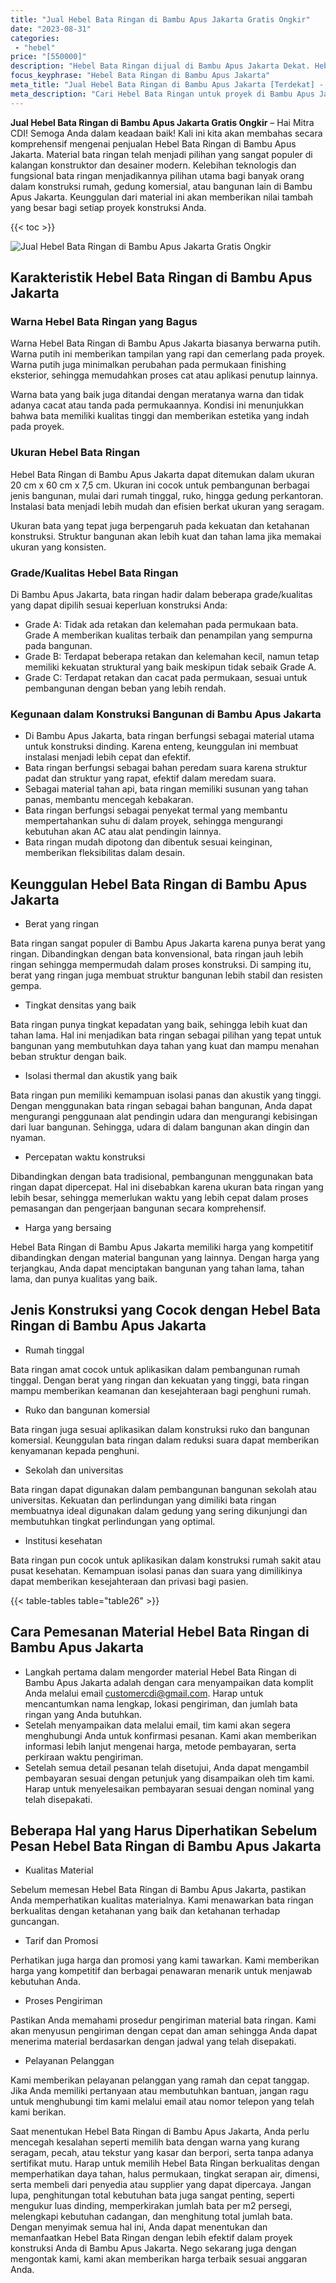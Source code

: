 ```yaml
---
title: "Jual Hebel Bata Ringan di Bambu Apus Jakarta Gratis Ongkir"
date: "2023-08-31"
categories:
 - "hebel"
price: "[550000]"
description: "Hebel Bata Ringan dijual di Bambu Apus Jakarta Dekat. Hebel Bata Ringan ini sering dipakai dalam proyek pembangunan sebagai bahan bangunan yang tahan lama dan berkualitas. Kontak kami untuk mendapatkan informasi lebih lanjut."
focus_keyphrase: "Hebel Bata Ringan di Bambu Apus Jakarta"
meta_title: "Jual Hebel Bata Ringan di Bambu Apus Jakarta [Terdekat] - CDI"
meta_description: "Cari Hebel Bata Ringan untuk proyek di Bambu Apus Jakarta? Kami menawarkan Hebel Bata Ringan berkualitas untuk bahan bangunan dinding. Dapatkan penawaran terbaik sekarang."
---
```


**Jual Hebel Bata Ringan di Bambu Apus Jakarta Gratis Ongkir** – Hai Mitra CDI! Semoga Anda dalam keadaan baik! Kali ini kita akan membahas secara komprehensif mengenai penjualan Hebel Bata Ringan di Bambu Apus Jakarta. Material bata ringan telah menjadi pilihan yang sangat populer di kalangan konstruktor dan desainer modern. Kelebihan teknologis dan fungsional bata ringan menjadikannya pilihan utama bagi banyak orang dalam konstruksi rumah, gedung komersial, atau bangunan lain di Bambu Apus Jakarta. Keunggulan dari material ini akan memberikan nilai tambah yang besar bagi setiap proyek konstruksi Anda.

{{< toc >}}

![Jual Hebel Bata Ringan di Bambu Apus Jakarta Gratis Ongkir](/images/hebel/hebel-bataringan-30.jpg)

## Karakteristik Hebel Bata Ringan di Bambu Apus Jakarta

### Warna Hebel Bata Ringan yang Bagus

Warna Hebel Bata Ringan di Bambu Apus Jakarta biasanya berwarna putih. Warna putih ini memberikan tampilan yang rapi dan cemerlang pada proyek. Warna putih juga minimalkan perubahan pada permukaan finishing eksterior, sehingga memudahkan proses cat atau aplikasi penutup lainnya.

Warna bata yang baik juga ditandai dengan meratanya warna dan tidak adanya cacat atau tanda pada permukaannya. Kondisi ini menunjukkan bahwa bata memiliki kualitas tinggi dan memberikan estetika yang indah pada proyek.

### Ukuran Hebel Bata Ringan

Hebel Bata Ringan di Bambu Apus Jakarta dapat ditemukan dalam ukuran 20 cm x 60 cm x 7,5 cm. Ukuran ini cocok untuk pembangunan berbagai jenis bangunan, mulai dari rumah tinggal, ruko, hingga gedung perkantoran. Instalasi bata menjadi lebih mudah dan efisien berkat ukuran yang seragam.

Ukuran bata yang tepat juga berpengaruh pada kekuatan dan ketahanan konstruksi. Struktur bangunan akan lebih kuat dan tahan lama jika memakai ukuran yang konsisten.

### Grade/Kualitas Hebel Bata Ringan

Di Bambu Apus Jakarta, bata ringan hadir dalam beberapa grade/kualitas yang dapat dipilih sesuai keperluan konstruksi Anda:

*   Grade A: Tidak ada retakan dan kelemahan pada permukaan bata. Grade A memberikan kualitas terbaik dan penampilan yang sempurna pada bangunan.
*   Grade B: Terdapat beberapa retakan dan kelemahan kecil, namun tetap memiliki kekuatan struktural yang baik meskipun tidak sebaik Grade A.
*   Grade C: Terdapat retakan dan cacat pada permukaan, sesuai untuk pembangunan dengan beban yang lebih rendah.

### Kegunaan dalam Konstruksi Bangunan di Bambu Apus Jakarta

*   Di Bambu Apus Jakarta, bata ringan berfungsi sebagai material utama untuk konstruksi dinding. Karena enteng, keunggulan ini membuat instalasi menjadi lebih cepat dan efektif.
*   Bata ringan berfungsi sebagai bahan peredam suara karena struktur padat dan struktur yang rapat, efektif dalam meredam suara.
*   Sebagai material tahan api, bata ringan memiliki susunan yang tahan panas, membantu mencegah kebakaran.
*   Bata ringan berfungsi sebagai penyekat termal yang membantu mempertahankan suhu di dalam proyek, sehingga mengurangi kebutuhan akan AC atau alat pendingin lainnya.
*   Bata ringan mudah dipotong dan dibentuk sesuai keinginan, memberikan fleksibilitas dalam desain.

## Keunggulan Hebel Bata Ringan di Bambu Apus Jakarta

*   Berat yang ringan

Bata ringan sangat populer di Bambu Apus Jakarta karena punya berat yang ringan. Dibandingkan dengan bata konvensional, bata ringan jauh lebih ringan sehingga mempermudah dalam proses konstruksi. Di samping itu, berat yang ringan juga membuat struktur bangunan lebih stabil dan resisten gempa.
*   Tingkat densitas yang baik

Bata ringan punya tingkat kepadatan yang baik, sehingga lebih kuat dan tahan lama. Hal ini menjadikan bata ringan sebagai pilihan yang tepat untuk bangunan yang membutuhkan daya tahan yang kuat dan mampu menahan beban struktur dengan baik.
*   Isolasi thermal dan akustik yang baik

Bata ringan pun memiliki kemampuan isolasi panas dan akustik yang tinggi. Dengan menggunakan bata ringan sebagai bahan bangunan, Anda dapat mengurangi penggunaan alat pendingin udara dan mengurangi kebisingan dari luar bangunan. Sehingga, udara di dalam bangunan akan dingin dan nyaman.
*   Percepatan waktu konstruksi

Dibandingkan dengan bata tradisional, pembangunan menggunakan bata ringan dapat dipercepat. Hal ini disebabkan karena ukuran bata ringan yang lebih besar, sehingga memerlukan waktu yang lebih cepat dalam proses pemasangan dan pengerjaan bangunan secara komprehensif.
*   Harga yang bersaing

Hebel Bata Ringan di Bambu Apus Jakarta memiliki harga yang kompetitif dibandingkan dengan material bangunan yang lainnya. Dengan harga yang terjangkau, Anda dapat menciptakan bangunan yang tahan lama, tahan lama, dan punya kualitas yang baik.

## Jenis Konstruksi yang Cocok dengan Hebel Bata Ringan di Bambu Apus Jakarta

*   Rumah tinggal

Bata ringan amat cocok untuk aplikasikan dalam pembangunan rumah tinggal. Dengan berat yang ringan dan kekuatan yang tinggi, bata ringan mampu memberikan keamanan dan kesejahteraan bagi penghuni rumah.
*   Ruko dan bangunan komersial

Bata ringan juga sesuai aplikasikan dalam konstruksi ruko dan bangunan komersial. Keunggulan bata ringan dalam reduksi suara dapat memberikan kenyamanan kepada penghuni.
*   Sekolah dan universitas

Bata ringan dapat digunakan dalam pembangunan bangunan sekolah atau universitas. Kekuatan dan perlindungan yang dimiliki bata ringan membuatnya ideal digunakan dalam gedung yang sering dikunjungi dan membutuhkan tingkat perlindungan yang optimal.
*   Institusi kesehatan

Bata ringan pun cocok untuk aplikasikan dalam konstruksi rumah sakit atau pusat kesehatan. Kemampuan isolasi panas dan suara yang dimilikinya dapat memberikan kesejahteraan dan privasi bagi pasien.

{{< table-tables table="table26" >}}

## Cara Pemesanan Material Hebel Bata Ringan di Bambu Apus Jakarta

*   Langkah pertama dalam mengorder material Hebel Bata Ringan di Bambu Apus Jakarta adalah dengan cara menyampaikan data komplit Anda melalui email customercdi@gmail.com. Harap untuk mencantumkan nama lengkap, lokasi pengiriman, dan jumlah bata ringan yang Anda butuhkan.
*   Setelah menyampaikan data melalui email, tim kami akan segera menghubungi Anda untuk konfirmasi pesanan. Kami akan memberikan informasi lebih lanjut mengenai harga, metode pembayaran, serta perkiraan waktu pengiriman.
*   Setelah semua detail pesanan telah disetujui, Anda dapat mengambil pembayaran sesuai dengan petunjuk yang disampaikan oleh tim kami. Harap untuk menyelesaikan pembayaran sesuai dengan nominal yang telah disepakati.

## Beberapa Hal yang Harus Diperhatikan Sebelum Pesan Hebel Bata Ringan di Bambu Apus Jakarta

*   Kualitas Material

Sebelum memesan Hebel Bata Ringan di Bambu Apus Jakarta, pastikan Anda memperhatikan kualitas materialnya. Kami menawarkan bata ringan berkualitas dengan ketahanan yang baik dan ketahanan terhadap guncangan.
*   Tarif dan Promosi

Perhatikan juga harga dan promosi yang kami tawarkan. Kami memberikan harga yang kompetitif dan berbagai penawaran menarik untuk menjawab kebutuhan Anda.
*   Proses Pengiriman

Pastikan Anda memahami prosedur pengiriman material bata ringan. Kami akan menyusun pengiriman dengan cepat dan aman sehingga Anda dapat menerima material berdasarkan dengan jadwal yang telah disepakati.
*   Pelayanan Pelanggan

Kami memberikan pelayanan pelanggan yang ramah dan cepat tanggap. Jika Anda memiliki pertanyaan atau membutuhkan bantuan, jangan ragu untuk menghubungi tim kami melalui email atau nomor telepon yang telah kami berikan.

Saat menentukan Hebel Bata Ringan di Bambu Apus Jakarta, Anda perlu mencegah kesalahan seperti memilih bata dengan warna yang kurang seragam, pecah, atau tekstur yang kasar dan berpori, serta tanpa adanya sertifikat mutu. Harap untuk memilih Hebel Bata Ringan berkualitas dengan memperhatikan daya tahan, halus permukaan, tingkat serapan air, dimensi, serta membeli dari penyedia atau supplier yang dapat dipercaya. Jangan lupa, penghitungan total kebutuhan bata juga sangat penting, seperti mengukur luas dinding, memperkirakan jumlah bata per m2 persegi, melengkapi kebutuhan cadangan, dan menghitung total jumlah bata. Dengan menyimak semua hal ini, Anda dapat menentukan dan memanfaatkan Hebel Bata Ringan dengan lebih efektif dalam proyek konstruksi Anda di Bambu Apus Jakarta. Nego sekarang juga dengan mengontak kami, kami akan memberikan harga terbaik sesuai anggaran Anda.
